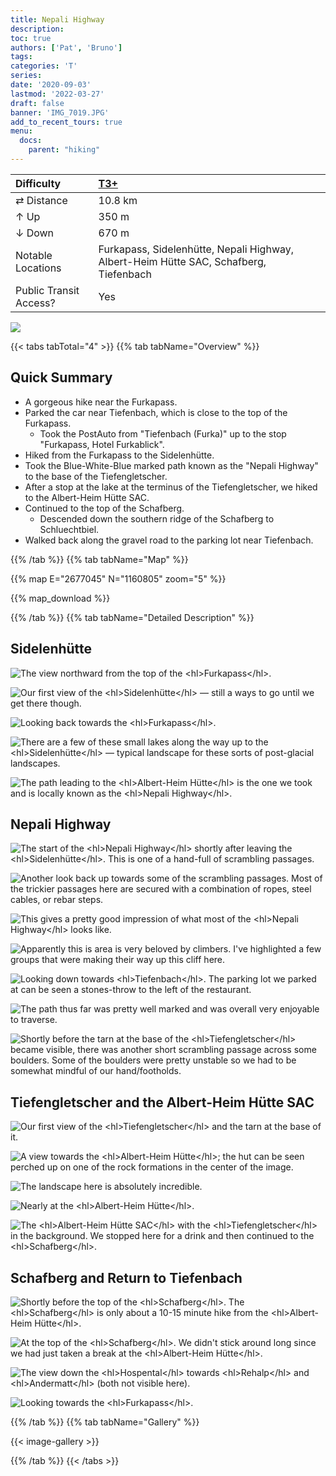 ```yaml
---
title: Nepali Highway
description: 
toc: true
authors: ['Pat', 'Bruno']
tags:
categories: 'T'
series:
date: '2020-09-03'
lastmod: '2022-03-27'
draft: false
banner: 'IMG_7019.JPG'
add_to_recent_tours: true
menu:
  docs:
    parent: "hiking"
---
```

<link href="../../../style.css" rel="stylesheet"></link>

| Difficulty | [T3+](../overview/#wanderskala) |
| :--- | :--- |
| &#8644; Distance | 10.8 km |
| &#8593; Up | 350 m |
| &#8595; Down | 670 m |
| Notable Locations | Furkapass, Sidelenhütte, Nepali Highway, Albert-Heim Hütte SAC, Schafberg, Tiefenbach |
| Public Transit Access? | Yes |

![](IMG_7019.JPG)

{{< tabs tabTotal="4" >}}
{{% tab tabName="Overview" %}}

## Quick Summary

- A gorgeous hike near the <hl>Furkapass</hl>.
- Parked the car near <hl>Tiefenbach</hl>, which is close to the top of the <hl>Furkapass</hl>.
  - Took the PostAuto from "<hl>Tiefenbach (Furka)</hl>" up to the stop "<hl>Furkapass, Hotel Furkablick</hl>".
- Hiked from the <hl>Furkapass</hl> to the <hl>Sidelenhütte</hl>.
- Took the Blue-White-Blue marked path known as the "<hl>Nepali Highway</hl>" to the base of the <hl>Tiefengletscher</hl>.
- After a stop at the lake at the terminus of the <hl>Tiefengletscher</hl>, we hiked to the <hl>Albert-Heim Hütte SAC</hl>.
- Continued to the top of the <hl>Schafberg</hl>.
  - Descended down the southern ridge of the <hl>Schafberg</hl> to <hl>Schluechtbiel</hl>.
- Walked back along the gravel road to the parking lot near <hl>Tiefenbach</hl>.

{{% /tab %}}
{{% tab tabName="Map" %}}

{{% map E="2677045" N="1160805" zoom="5" %}}

{{% map_download %}}

{{% /tab %}}
{{% tab tabName="Detailed Description" %}}

## Sidelenhütte

![](IMG_6921.JPG "The view northward from the top of the <hl>Furkapass</hl>.") 

![](IMG_6922.JPG "Our first view of the <hl>Sidelenhütte</hl> — still a ways to go until we get there though.")

![](IMG_6924.JPG "Looking back towards the <hl>Furkapass</hl>.")

![](IMG_6929.JPG "There are a few of these small lakes along the way up to the <hl>Sidelenhütte</hl> — typical landscape for these sorts of post-glacial landscapes.")

![](IMG_6930.JPG "The path leading to the <hl>Albert-Heim Hütte</hl> is the one we took and is locally known as the <hl>Nepali Highway</hl>.")


## Nepali Highway

![](IMG_6932.JPG "The start of the <hl>Nepali Highway</hl> shortly after leaving the <hl>Sidelenhütte</hl>.  This is one of a hand-full of scrambling passages.")

![](IMG_6933.JPG "Another look back up towards some of the scrambling passages.  Most of the trickier passages here are secured with a combination of ropes, steel cables, or rebar steps.")

![](IMG_6934.JPG "This gives a pretty good impression of what most of the <hl>Nepali Highway</hl> looks like.")

![](IMG_6937.JPG "Apparently this is area is very beloved by climbers.  I've highlighted a few groups that were making their way up this cliff here.")

![](IMG_6940.JPG "Looking down towards <hl>Tiefenbach</hl>.  The parking lot we parked at can be seen a stones-throw to the left of the restaurant.")

![](IMG_6942.JPG "The path thus far was pretty well marked and was overall very enjoyable to traverse.")

![](IMG_6948.JPG "Shortly before the tarn at the base of the <hl>Tiefengletscher</hl> became visible, there was another short scrambling passage across some boulders.  Some of the boulders were pretty unstable so we had to be somewhat mindful of our hand/footholds.")


## Tiefengletscher and the Albert-Heim Hütte SAC

![](IMG_6958.JPG "Our first view of the <hl>Tiefengletscher</hl> and the tarn at the base of it.")

![](IMG_6982.JPG "A view towards the <hl>Albert-Heim Hütte</hl>; the hut can be seen perched up on one of the rock formations in the center of the image.")

![](IMG_7007.JPG "The landscape here is absolutely incredible.")

![](IMG_7010.JPG "Nearly at the <hl>Albert-Heim Hütte</hl>.")

![](IMG_7011.JPG "The <hl>Albert-Heim Hütte SAC</hl> with the <hl>Tiefengletscher</hl> in the background.  We stopped here for a drink and then continued to the <hl>Schafberg</hl>.")


## Schafberg and Return to Tiefenbach

![](IMG_7019.JPG "Shortly before the top of the <hl>Schafberg</hl>.  The <hl>Schafberg</hl> is only about a 10-15 minute hike from the <hl>Albert-Heim Hütte</hl>.")

![](IMG_7015.JPG "At the top of the <hl>Schafberg</hl>.  We didn't stick around long since we had just taken a break at the <hl>Albert-Heim Hütte</hl>.")

![](IMG_7028.JPG "The view down the <hl>Hospental</hl> towards <hl>Rehalp</hl> and <hl>Andermatt</hl> (both not visible here).")

![](IMG_7036.JPG "Looking towards the <hl>Furkapass</hl>.")


{{% /tab %}}
{{% tab tabName="Gallery" %}}

{{< image-gallery >}}

{{% /tab %}}
{{< /tabs >}}